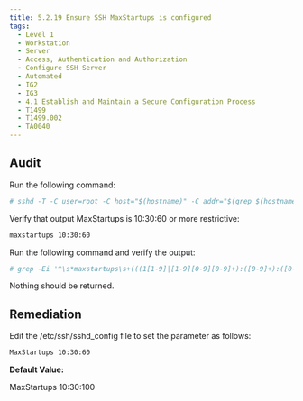 ```yaml
---
title: 5.2.19 Ensure SSH MaxStartups is configured
tags:
  - Level 1
  - Workstation
  - Server
  - Access, Authentication and Authorization
  - Configure SSH Server
  - Automated
  - IG2
  - IG3
  - 4.1 Establish and Maintain a Secure Configuration Process
  - T1499
  - T1499.002
  - TA0040
---
```


## Audit
Run the following command:
```bash
# sshd -T -C user=root -C host="$(hostname)" -C addr="$(grep $(hostname) /etc/hosts | awk '{print $1}')" | grep -i maxstartups
```

Verify that output MaxStartups is 10:30:60 or more restrictive:
```bash
maxstartups 10:30:60
```

Run the following command and verify the output:
```bash
# grep -Ei '^\s*maxstartups\s+(((1[1-9]|[1-9][0-9][0-9]+):([0-9]+):([0-9]+))|(([0-9]+):(3[1-9]|[4-9][0-9]|[1-9][0-9][0-9]+):([0-9]+))|(([0-9]+):([0-9]+):(6[1-9]|[7-9][0-9]|[1-9][0-9][0-9]+)))' /etc/ssh/sshd_config
```

Nothing should be returned.

## Remediation
Edit the /etc/ssh/sshd_config file to set the parameter as follows:
```bash
MaxStartups 10:30:60
```

**Default Value:**

MaxStartups 10:30:100
